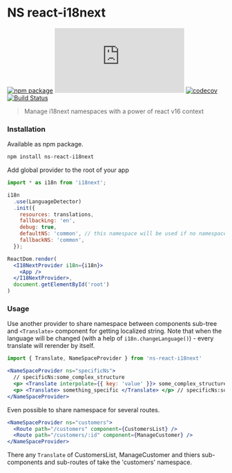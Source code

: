 # NS react-i18next
[![npm package](https://img.shields.io/npm/v/ns-react-i18next.svg)](https://www.npmjs.org/package/ns-react-i18next)
[![gzip bundle size](http://img.badgesize.io/https://unpkg.com/ns-react-i18next@0.1.1/index.amd.js?compression=gzip
)](https://unpkg.com/ns-react-i18next@0.1.1/index.amd.js)
[![codecov](https://codecov.io/gh/dmtrKovalenko/ns-react-18next/branch/master/graph/badge.svg)](https://codecov.io/gh/dmtrKovalenko/ns-react-18next)
[![Build Status](https://travis-ci.org/dmtrKovalenko/ns-react-18next.svg?branch=master)](https://travis-ci.org/dmtrKovalenko/ns-react-18next)
> Manage i18next namespaces with a power of react v16 context


### Installation
Available as npm package.
```sh
npm install ns-react-i18next
```

Add global provider to the root of your app

```jsx
import * as i18n from 'i18next';

i18n
  .use(LanguageDetector)
  .init({
    resources: translations,
    fallbackLng: 'en',
    debug: true,
    defaultNS: 'common', // this namespace will be used if no namespace shared via context
    fallbackNS: 'common',
  });

ReactDom.render(
  <I18NextProvider i18n={i18n}>
    <App />
  </I18NextProvider>,
  document.getElementById('root')
)
```

### Usage
Use another provider to share namespace between components sub-tree and `<Translate>` component for getting localized string. Note that when the language will be changed (with a help of `i18n.changeLanguage()`) - every translate will rerender by itself.

```jsx
import { Translate, NameSpaceProvider } from 'ns-react-i18next'

<NameSpaceProvider ns="specificNs">
  // specificNs:some_complex_structure
  <p> <Translate interpolate={{ key: 'value' }}> some_complex_structure </Translate> </p> 
  <p> <Translate> something_specific </Translate> </p> // specificNs:something_specific
</NameSpaceProvider>
```

Even possible to share namespace for several routes.

```jsx
<NameSpaceProvider ns="customers">
  <Route path="/customers" component={CustomersList} />
  <Route path="/customers/:id" component={ManageCustomer} />
</NameSpaceProvider>
```

There any `Translate` of CustomersList, ManageCustomer and thiers sub-components and sub-routes of take the 'customers' namespace.
